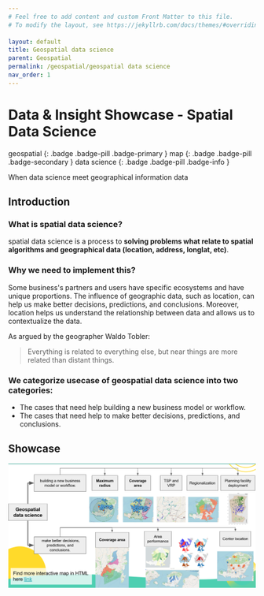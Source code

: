 ```yaml
---
# Feel free to add content and custom Front Matter to this file.
# To modify the layout, see https://jekyllrb.com/docs/themes/#overriding-theme-defaults

layout: default
title: Geospatial data science
parent: Geospatial
permalink: /geospatial/geospatial data science
nav_order: 1
---
```


#  Data & Insight Showcase - Spatial Data Science

geospatial
{: .badge .badge-pill .badge-primary }
map
{: .badge .badge-pill .badge-secondary }
data science
{: .badge .badge-pill .badge-info }

When data science meet geographical information data

## Introduction

### What is spatial data science?
spatial data science is a process to **solving problems what relate to spatial algorithms and geographical data (location, address, longlat, etc)**.

### Why we need to implement this? 
Some business's partners and users have specific ecosystems and have unique proportions. The influence of geographic data, such as location, can help us make better decisions, predictions, and conclusions. Moreover, location helps us understand the relationship between data and allows us to contextualize the data. 

As argued by the geographer Waldo Tobler:
> Everything is related to everything else, but near things are more related than distant things.


### We categorize usecase of geospatial data science into two categories:
- The cases that need help building a new business model or workflow.
- The cases that need help to make better decisions, predictions, and conclusions.

## Showcase
<img src="/assets/images/geospatial/geo_ds_1.png" alt="drawing" width="750"/>
